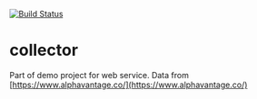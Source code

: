 [![Build Status](https://travis-ci.org/peterbecich/stock-collector.svg?branch=master)](https://travis-ci.org/peterbecich/stock-collector)

# collector

Part of demo project for web service.  Data from [https://www.alphavantage.co/](https://www.alphavantage.co/)
